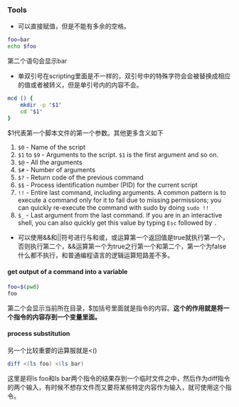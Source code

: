 ### Tools

* 可以直接赋值，但是不能有多余的空格。

```bash
foo=bar
echo $foo
```

第二个语句会显示bar

* 单双引号在scripting里面是不一样的，双引号中的特殊字符会会被替换成相应的值或者被转义，但是单引号内的内容不会。

```bash
mcd () {
    mkdir -p "$1"
    cd "$1"
}
```

$1代表第一个脚本文件的第一个参数。其他更多含义如下

1. `$0` - Name of the script
2. `$1` to `$9` - Arguments to the script. `$1` is the first argument and so on.
3. `$@` - All the arguments
4. `$#` - Number of arguments
5. `$?` - Return code of the previous command
6. `$$` - Process identification number (PID) for the current script
7.  `!!` - Entire last command, including arguments. A common pattern is to execute a command only for it to fail due to missing permissions; you can quickly re-execute the command with sudo by doing `sudo !!`
8. `$_` - Last argument from the last command. If you are in an interactive shell, you can also quickly get this value by typing `Esc` followed by `.`

* 可以使用&&和||符号进行与和或，或运算第一个返回值是true就执行第一个，否则执行第二个，&&运算第一个为true之行第一个和第二个，第一个为false什么都不执行，和普通编程语言的逻辑运算短路差不多。

#### get output of a command into a variable

```bash
foo=$(pwd)
foo
```

第二个会显示当前所在目录，$加括号里面就是指令的内容。**这个的作用就是将一个指令的内容存到一个变量里面。**

#### process substitution

另一个比较重要的运算服就是<()

```bash
diff <(ls foo) <(ls bar)
```

这里是将ls foo和ls bar两个指令的结果存到一个临时文件之中，然后作为diff指令的两个输入，有时候不想存文件而又要将某些特定内容作为输入，就可使用这个指令。



